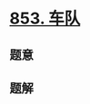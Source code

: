 #  [853. 车队](https://leetcode.cn/problems/car-fleet/)

## 题意



## 题解



```c++

```



```python3

```

